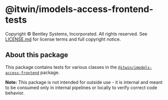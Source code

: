 # @itwin/imodels-access-frontend-tests

Copyright © Bentley Systems, Incorporated. All rights reserved. See [LICENSE.md](./LICENSE.md) for license terms and full copyright notice.

## About this package

This package contains tests for various classes in the [`@itwin/imodels-access-frontend`](../../itwin-platform-access/imodels-access-frontend/README.md) package.

**Note:** This package is not intended for outside use - it is internal and meant to be consumed only in internal pipelines or locally to verify correct code behavior.
